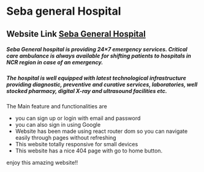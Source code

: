 # Seba general Hospital
## Website Link [Seba General Hospital](https://seba-general-hospital.firebaseapp.com/)
##### Seba General hospital is providing 24×7 emergency services. Critical care ambulance is always available for shifting patients to hospitals in NCR region in case of an emergency.

##### The hospital is well equipped with latest technological infrastructure providing diagnostic, preventive and curative  services, laboratories, well stocked pharmacy, digital X-ray and ultrasound facilities etc.

The Main feature and functionalities are 
* you can sign up or login with email and password 
* you can also sign in using Google
* Website has been made using react router dom so you can navigate easily through pages without refreshing
* This website totally responsive for small devices
* This website has a nice 404 page with go to home button.

enjoy this amazing website!!